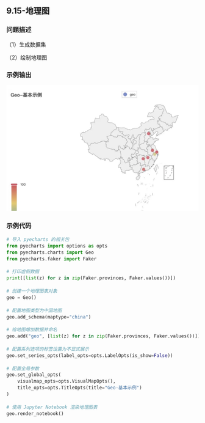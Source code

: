 ## 9.15-地理图

### 问题描述

（1）生成数据集

（2）绘制地理图

### 示例输出

<img src="https://github.com/jm199504/Python-Exercises/blob/master/9-%E7%BB%98%E5%88%B6%E5%9B%BE%E8%A1%A8%EF%BC%88pyecharts%EF%BC%89/9.15-%E5%9C%B0%E7%90%86%E5%9B%BE/Figure_1.jpg?raw=true" style="zoom:80%;" />

### 示例代码

```python
# 导入 pyecharts 的相关包
from pyecharts import options as opts
from pyecharts.charts import Geo
from pyecharts.faker import Faker

# 打印虚假数据
print([list(z) for z in zip(Faker.provinces, Faker.values())])

# 创建一个地理图表对象
geo = Geo()

# 配置地图类型为中国地图
geo.add_schema(maptype="china")

# 给地图增加数据并命名
geo.add("geo", [list(z) for z in zip(Faker.provinces, Faker.values())])

# 配置系列选项的标签设置为不显式展示
geo.set_series_opts(label_opts=opts.LabelOpts(is_show=False))

# 配置全局参数
geo.set_global_opts(
    visualmap_opts=opts.VisualMapOpts(),
    title_opts=opts.TitleOpts(title="Geo-基本示例")
)

# 使用 Jupyter Notebook 渲染地理图表
geo.render_notebook()
```